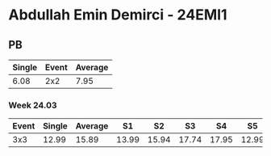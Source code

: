 # Abdullah Emin Demirci - 24EMI1

## PB
|Single|Event|Average|
|----|----|----|
|6.08|2x2|7.95|
### Week 24.03
|Event|Single|Average|S1|S2|S3|S4|S5|
|-----|-------|------|--|--|--|--|--|
|3x3|12.99|15.89|13.99|15.94|17.74|17.95|12.99|
